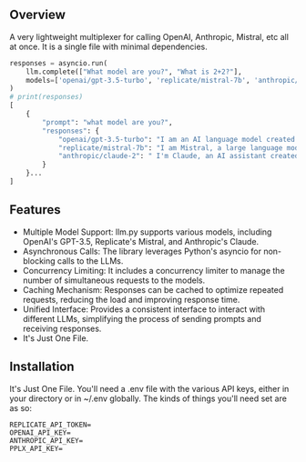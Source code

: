 ## Overview
A very lightweight multiplexer for calling OpenAI, Anthropic, Mistral, etc all at once. It is a single file with minimal dependencies. 

```python
responses = asyncio.run(
    llm.complete(["What model are you?", "What is 2+2?"],
    models=['openai/gpt-3.5-turbo', 'replicate/mistral-7b', 'anthropic/claude-2'])
)
# print(responses)
[
    {
        "prompt": "what model are you?",
        "responses": {
            "openai/gpt-3.5-turbo": "I am an AI language model created by OpenAI. Specifically, I am based on GPT-3 (Generative Pre-trained Transformer 3).",
            "replicate/mistral-7b": "I am Mistral, a large language model trained by Mistral AI.",
            "anthropic/claude-2": " I'm Claude, an AI assistant created by Anthropic."
        }
    }...
]
```


## Features
* Multiple Model Support: llm.py supports various models, including OpenAI's GPT-3.5, Replicate's Mistral, and Anthropic's Claude.
* Asynchronous Calls: The library leverages Python's asyncio for non-blocking calls to the LLMs.
* Concurrency Limiting: It includes a concurrency limiter to manage the number of simultaneous requests to the models.
* Caching Mechanism: Responses can be cached to optimize repeated requests, reducing the load and improving response time.
* Unified Interface: Provides a consistent interface to interact with different LLMs, simplifying the process of sending prompts and receiving responses.
* It's Just One File.

## Installation
It's Just One File. You'll need a .env file with the various API keys, either in your directory or in ~/.env globally. The kinds of things you'll need set are as so: 
```
REPLICATE_API_TOKEN=
OPENAI_API_KEY=
ANTHROPIC_API_KEY=
PPLX_API_KEY=
```
